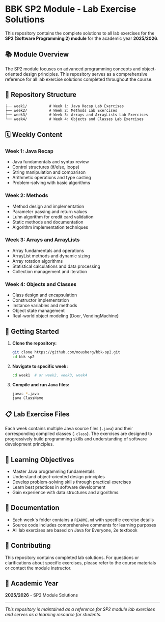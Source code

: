 # BBK SP2 Module - Lab Exercise Solutions

This repository contains the complete solutions to all lab exercises for the **SP2 (Software Programming 2) module** for the academic year **2025/2026**.

## 📚 Module Overview

The SP2 module focuses on advanced programming concepts and object-oriented design principles. This repository serves as a comprehensive reference for all lab exercise solutions completed throughout the course.

## 📁 Repository Structure

```
├── week1/          # Week 1: Java Recap Lab Exercises
├── week2/          # Week 2: Methods Lab Exercises  
├── week3/          # Week 3: Arrays and ArrayLists Lab Exercises
└── week4/          # Week 4: Objects and Classes Lab Exercises
```

## 🗓️ Weekly Content

### Week 1: Java Recap
- Java fundamentals and syntax review
- Control structures (if/else, loops)
- String manipulation and comparison
- Arithmetic operations and type casting
- Problem-solving with basic algorithms

### Week 2: Methods
- Method design and implementation
- Parameter passing and return values
- Luhn algorithm for credit card validation
- Static methods and documentation
- Algorithm implementation techniques

### Week 3: Arrays and ArrayLists
- Array fundamentals and operations
- ArrayList methods and dynamic sizing
- Array rotation algorithms
- Statistical calculations and data processing
- Collection management and iteration

### Week 4: Objects and Classes
- Class design and encapsulation
- Constructor implementation
- Instance variables and methods
- Object state management
- Real-world object modeling (Door, VendingMachine)

## 🚀 Getting Started

1. **Clone the repository:**
   ```bash
   git clone https://github.com/mousberg/bbk-sp2.git
   cd bbk-sp2
   ```

2. **Navigate to specific week:**
   ```bash
   cd week1  # or week2, week3, week4
   ```

3. **Compile and run Java files:**
   ```bash
   javac *.java
   java ClassName
   ```

## 📋 Lab Exercise Files

Each week contains multiple Java source files (`.java`) and their corresponding compiled classes (`.class`). The exercises are designed to progressively build programming skills and understanding of software development principles.

## 🎯 Learning Objectives

- Master Java programming fundamentals
- Understand object-oriented design principles
- Develop problem-solving skills through practical exercises
- Learn best practices in software development
- Gain experience with data structures and algorithms

## 📖 Documentation

- Each week's folder contains a `README.md` with specific exercise details
- Source code includes comprehensive comments for learning purposes
- All lab exercises are based on Java for Everyone, 2e textbook

## 🤝 Contributing

This repository contains completed lab solutions. For questions or clarifications about specific exercises, please refer to the course materials or contact the module instructor.

## 📅 Academic Year

**2025/2026** - SP2 Module Solutions

---

*This repository is maintained as a reference for SP2 module lab exercises and serves as a learning resource for students.*

